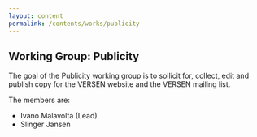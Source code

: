 ```yaml
---
layout: content
permalink: /contents/works/publicity
---
```


## Working Group: Publicity

The goal of the Publicity working group is to sollicit for, collect, edit and publish copy for the VERSEN website and the VERSEN mailing list.

The members are:

* Ivano Malavolta (Lead)
* Slinger Jansen 
